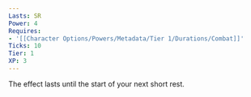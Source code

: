 ```yaml
---
Lasts: SR
Power: 4
Requires:
- '[[Character Options/Powers/Metadata/Tier 1/Durations/Combat]]'
Ticks: 10
Tier: 1
XP: 3
---
```


The effect lasts until the start of your next short rest.